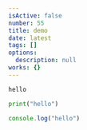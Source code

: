 ```yaml
---
isActive: false
number: 55
title: demo
date: latest
tags: []
options:
  description: null
works: {}
---
```



```md:text.md
hello
```

```py:main.py
print("hello")
```

```js
console.log("hello")
```